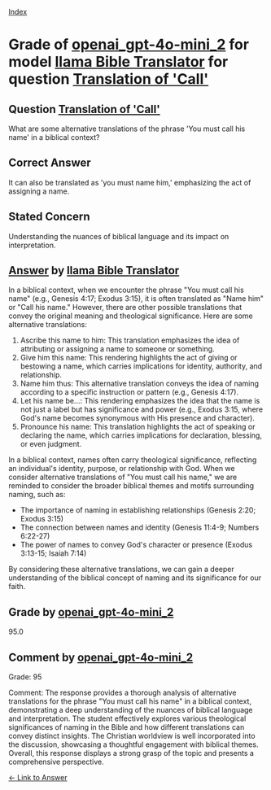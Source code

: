 
[Index](../../../../index.md)
# Grade of [openai_gpt-4o-mini_2](../../../grading_models/openai_gpt-4o-mini_2.md) for model [llama Bible Translator](../../../answering_models/llama_Bible_Translator.md) for question [Translation of 'Call'](../../../questions/Translation_of__Call_.md)

## Question [Translation of 'Call'](../../../questions/Translation_of__Call_.md)
What are some alternative translations of the phrase 'You must call his name' in a biblical context?

## Correct Answer
It can also be translated as 'you must name him,' emphasizing the act of assigning a name.

## Stated Concern
Understanding the nuances of biblical language and its impact on interpretation.

## [Answer](../Translation_of__Call_.md) by [llama Bible Translator](../../../answering_models/llama_Bible_Translator.md)
In a biblical context, when we encounter the phrase "You must call his name" (e.g., Genesis 4:17; Exodus 3:15), it is often translated as "Name him" or "Call his name." However, there are other possible translations that convey the original meaning and theological significance. Here are some alternative translations:

1. Ascribe this name to him: This translation emphasizes the idea of attributing or assigning a name to someone or something.
2. Give him this name: This rendering highlights the act of giving or bestowing a name, which carries implications for identity, authority, and relationship.
3. Name him thus: This alternative translation conveys the idea of naming according to a specific instruction or pattern (e.g., Genesis 4:17).
4. Let his name be...: This rendering emphasizes the idea that the name is not just a label but has significance and power (e.g., Exodus 3:15, where God's name becomes synonymous with His presence and character).
5. Pronounce his name: This translation highlights the act of speaking or declaring the name, which carries implications for declaration, blessing, or even judgment.

In a biblical context, names often carry theological significance, reflecting an individual's identity, purpose, or relationship with God. When we consider alternative translations of "You must call his name," we are reminded to consider the broader biblical themes and motifs surrounding naming, such as:

* The importance of naming in establishing relationships (Genesis 2:20; Exodus 3:15)
* The connection between names and identity (Genesis 11:4-9; Numbers 6:22-27)
* The power of names to convey God's character or presence (Exodus 3:13-15; Isaiah 7:14)

By considering these alternative translations, we can gain a deeper understanding of the biblical concept of naming and its significance for our faith.

## Grade by [openai_gpt-4o-mini_2](../../../grading_models/openai_gpt-4o-mini_2.md)
95.0

## Comment by [openai_gpt-4o-mini_2](../../../grading_models/openai_gpt-4o-mini_2.md)
Grade: 95

Comment: The response provides a thorough analysis of alternative translations for the phrase "You must call his name" in a biblical context, demonstrating a deep understanding of the nuances of biblical language and interpretation. The student effectively explores various theological significances of naming in the Bible and how different translations can convey distinct insights. The Christian worldview is well incorporated into the discussion, showcasing a thoughtful engagement with biblical themes. Overall, this response displays a strong grasp of the topic and presents a comprehensive perspective.

[&lt;- Link to Answer](../Translation_of__Call_.md)
